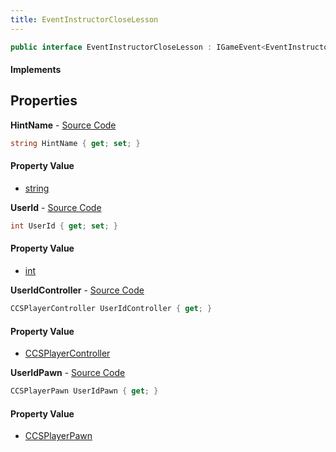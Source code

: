 ```yaml
---
title: EventInstructorCloseLesson
---
```


```csharp
public interface EventInstructorCloseLesson : IGameEvent<EventInstructorCloseLesson>
```

#### Implements

## Properties

**HintName** - [Source Code](https://github.com/swiftly-solution/swiftlys2/blob/master/managed/src/SwiftlyS2.Generated/GameEvents/Interfaces/EventInstructorCloseLesson.cs#L43)

```csharp
string HintName { get; set; }
```

#### Property Value

- [string](https://learn.microsoft.com/dotnet/api/system.string)

**UserId** - [Source Code](https://github.com/swiftly-solution/swiftlys2/blob/master/managed/src/SwiftlyS2.Generated/GameEvents/Interfaces/EventInstructorCloseLesson.cs#L36)

```csharp
int UserId { get; set; }
```

#### Property Value

- [int](https://learn.microsoft.com/dotnet/api/system.int32)

**UserIdController** - [Source Code](https://github.com/swiftly-solution/swiftlys2/blob/master/managed/src/SwiftlyS2.Generated/GameEvents/Interfaces/EventInstructorCloseLesson.cs#L22)

```csharp
CCSPlayerController UserIdController { get; }
```

#### Property Value

- [CCSPlayerController](/docs/api/shared/schemadefinitions/ccsplayercontroller)

**UserIdPawn** - [Source Code](https://github.com/swiftly-solution/swiftlys2/blob/master/managed/src/SwiftlyS2.Generated/GameEvents/Interfaces/EventInstructorCloseLesson.cs#L29)

```csharp
CCSPlayerPawn UserIdPawn { get; }
```

#### Property Value

- [CCSPlayerPawn](/docs/api/shared/schemadefinitions/ccsplayerpawn)

